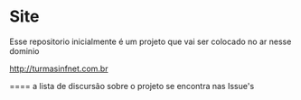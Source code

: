 Site
====

Esse repositorio inicialmente é um projeto que vai ser colocado no ar nesse dominio 

http://turmasinfnet.com.br

====
a lista de discursão sobre o projeto se encontra nas Issue's

